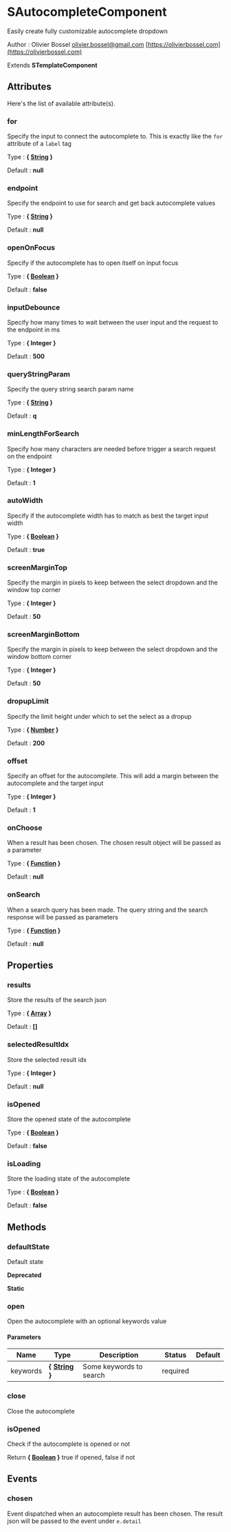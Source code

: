 # SAutocompleteComponent

Easily create fully customizable autocomplete dropdown

Author : Olivier Bossel [olivier.bossel@gmail.com](mailto:olivier.bossel@gmail.com) [https://olivierbossel.com](https://olivierbossel.com)

Extends **STemplateComponent**

## Attributes

Here's the list of available attribute(s).

### for

Specify the input to connect the autocomplete to.
This is exactly like the `for` attribute of a `label` tag

Type : **{ [String](https://developer.mozilla.org/fr/docs/Web/JavaScript/Reference/Objets_globaux/String) }**

Default : **null**

### endpoint

Specify the endpoint to use for search and get back autocomplete values

Type : **{ [String](https://developer.mozilla.org/fr/docs/Web/JavaScript/Reference/Objets_globaux/String) }**

Default : **null**

### openOnFocus

Specify if the autocomplete has to open itself on input focus

Type : **{ [Boolean](https://developer.mozilla.org/fr/docs/Web/JavaScript/Reference/Objets_globaux/Boolean) }**

Default : **false**

### inputDebounce

Specify how many times to wait between the user input and the request to the endpoint in ms

Type : **{ Integer }**

Default : **500**

### queryStringParam

Specify the query string search param name

Type : **{ [String](https://developer.mozilla.org/fr/docs/Web/JavaScript/Reference/Objets_globaux/String) }**

Default : **q**

### minLengthForSearch

Specify how many characters are needed before trigger a search request on the endpoint

Type : **{ Integer }**

Default : **1**

### autoWidth

Specify if the autocomplete width has to match as best the target input width

Type : **{ [Boolean](https://developer.mozilla.org/fr/docs/Web/JavaScript/Reference/Objets_globaux/Boolean) }**

Default : **true**

### screenMarginTop

Specify the margin in pixels to keep between the select dropdown and the window top corner

Type : **{ Integer }**

Default : **50**

### screenMarginBottom

Specify the margin in pixels to keep between the select dropdown and the window bottom corner

Type : **{ Integer }**

Default : **50**

### dropupLimit

Specify the limit height under which to set the select as a dropup

Type : **{ [Number](https://developer.mozilla.org/fr/docs/Web/JavaScript/Reference/Objets_globaux/Number) }**

Default : **200**

### offset

Specify an offset for the autocomplete. This will add a margin between the autocomplete and the target input

Type : **{ Integer }**

Default : **1**

### onChoose

When a result has been chosen. The chosen result object will be passed as a parameter

Type : **{ [Function](https://developer.mozilla.org/fr/docs/Web/JavaScript/Reference/Objets_globaux/Function) }**

Default : **null**

### onSearch

When a search query has been made. The query string and the search response will be passed as parameters

Type : **{ [Function](https://developer.mozilla.org/fr/docs/Web/JavaScript/Reference/Objets_globaux/Function) }**

Default : **null**

## Properties

### results

Store the results of the search json

Type : **{ [Array](https://developer.mozilla.org/fr/docs/Web/JavaScript/Reference/Objets_globaux/Array) }**

Default : **[]**

### selectedResultIdx

Store the selected result idx

Type : **{ Integer }**

Default : **null**

### isOpened

Store the opened state of the autocomplete

Type : **{ [Boolean](https://developer.mozilla.org/fr/docs/Web/JavaScript/Reference/Objets_globaux/Boolean) }**

Default : **false**

### isLoading

Store the loading state of the autocomplete

Type : **{ [Boolean](https://developer.mozilla.org/fr/docs/Web/JavaScript/Reference/Objets_globaux/Boolean) }**

Default : **false**

## Methods

### defaultState

Default state

**Deprecated**

**Static**

### open

Open the autocomplete with an optional keywords value

#### Parameters

| Name     | Type                                                                                                   | Description             | Status   | Default |
| -------- | ------------------------------------------------------------------------------------------------------ | ----------------------- | -------- | ------- |
| keywords | **{ [String](https://developer.mozilla.org/fr/docs/Web/JavaScript/Reference/Objets_globaux/String) }** | Some keywords to search | required |

### close

Close the autocomplete

### isOpened

Check if the autocomplete is opened or not

Return **{ [Boolean](https://developer.mozilla.org/fr/docs/Web/JavaScript/Reference/Objets_globaux/Boolean) }** true if opened, false if not

## Events

### chosen

Event dispatched when an autocomplete result has been chosen.
The result json will be passed to the event under `e.detail`
